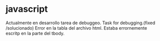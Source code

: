 # javascript
Actualmente en desarrollo tarea de debuggeo. Task for debugging.(fixed /solucionado)
Error en la tabla del archivo html. Estaba errornemente escritp en la parte del tbody.


